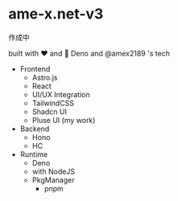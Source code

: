 # ame-x.net-v3

作成中

built with ❤ and 🦕 Deno and @amex2189 's tech

-   Frontend
    -   Astro.js
    -   React
    -   UI/UX Integration
    -   TailwindCSS
    -   Shadcn UI
    -   Pluse UI (my work)
-   Backend
    -   Hono
    -   HC
-   Runtime
    -   Deno
    -   with NodeJS
    -   PkgManager
        -   pnpm
